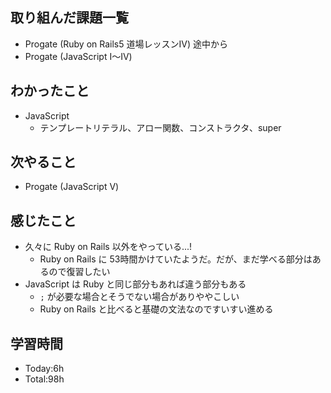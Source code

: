 ## 取り組んだ課題一覧
- Progate (Ruby on Rails5 道場レッスンⅣ) 途中から
- Progate (JavaScript Ⅰ〜Ⅳ)
## わかったこと
- JavaScript
  - テンプレートリテラル、アロー関数、コンストラクタ、super
## 次やること
- Progate (JavaScript Ⅴ) 
## 感じたこと
- 久々に Ruby on Rails 以外をやっている...!
  - Ruby on Rails に 53時間かけていたようだ。だが、まだ学べる部分はあるので復習したい
- JavaScript は Ruby と同じ部分もあれば違う部分もある
  - `;` が必要な場合とそうでない場合がありややこしい
  - Ruby on Rails と比べると基礎の文法なのですいすい進める
## 学習時間
- Today:6h
- Total:98h
